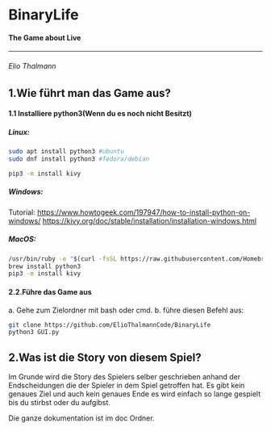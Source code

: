 
# BinaryLife
#### The Game about Live

---

###### Elio Thalmann
## 1.Wie führt man das Game aus?


#### 1.1 Installiere python3(Wenn du es noch nicht Besitzt)

##### Linux:
```bash
sudo apt install python3 #ubuntu
sudo dnf install python3 #fedora/debian

pip3 -m install kivy
```
##### Windows:
Tutorial: https://www.howtogeek.com/197947/how-to-install-python-on-windows/
https://kivy.org/doc/stable/installation/installation-windows.html
##### MacOS:
```bash
/usr/bin/ruby -e "$(curl -fsSL https://raw.githubusercontent.com/Homebrew/install/master/install)"
brew install python3 
pip3 -m install kivy
```
####  2.2.Führe das Game aus
a. Gehe zum Zielordner mit bash oder cmd.
b. führe diesen Befehl aus:
```bash
git clone https://github.com/ElioThalmannCode/BinaryLife
python3 GUI.py
```

## 2.Was ist die Story von diesem Spiel?
Im Grunde wird die Story des Spielers selber geschrieben anhand der Endscheidungen die der Spieler in dem Spiel getroffen hat. Es gibt kein genaues Ziel und auch kein genaues Ende es wird einfach so lange gespielt bis du stirbst oder du aufgibst.

Die ganze dokumentation ist im doc Ordner.
